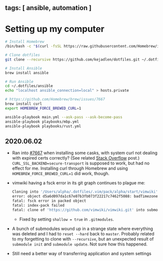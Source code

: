 tags: [ ansible, automation ]
---
# Setting up my computer

```sh
# Install Homebrew
/bin/bash -c "$(curl -fsSL https://raw.githubusercontent.com/Homebrew/install/master/install.sh)"`

# Clone dotfiles
git clone --recursive https://github.com/kejadlen/dotfiles.git ~/.dotfiles

# Install Ansible
brew install ansible

# Run Ansible
cd ~/.dotfiles/ansible
echo "localhost ansible_connection=local" > hosts.private

# https://github.com/Homebrew/brew/issues/7667
brew install curl
export HOMEBREW_FORCE_BREWED_CURL=1

ansible-playbook main.yml --ask-pass --ask-become-pass
ansible-playbook playbooks/mbp.yml
ansible-playbook playbooks/rust.yml
```

## 2020.06.02

- Ran into [#7667][7667] when installing some casks, with system curl not
  dealing with expired certs correctly? (See related [Stack Overflow][SO]
  post.) `CURL_SSL_BACKEND=secure-transport` is supposed to work, but had no
  effect for me. Installing curl through Homebrew and using
  `HOMEBREW_FORCE_BREWED_CURL=1` did work, though.

[7667]: https://github.com/Homebrew/brew/issues/7667
[SO]: https://security.stackexchange.com/questions/232445/https-connection-to-specific-sites-fail-with-curl-on-macos

- vimwiki having a fsck error in its git graph continues to plague me:

  ```sh
  Cloning into '/Users/alpha/.dotfiles/.vim/pack/alpha/start/vimwiki'...
  error: object d5a6d097da1c67e07b3fb073f22217c7462f5088: badTimezone: invalid author/committer line - bad time zone
  fatal: fsck error in packed object
  fatal: index-pack failed
  fatal: clone of 'https://github.com/vimwiki/vimwiki.git' into submodule path '/Users/alpha/.dotfiles/.vim/pack/alpha/start/vimwiki' failed
  ```

  - Fixed by setting `shallow = true` in `.gitmodules`.

- A bunch of submodules wound up in a strange state where everything was
  deleted and I had to `reset --hard` back to `master`. Probably related to my
  forgetting to clone with `--recursive`, but an unexpected result of
  `submodule init` and `submodule update`. Not sure how this happened.

- Still need a better way of transferring application and system settings

